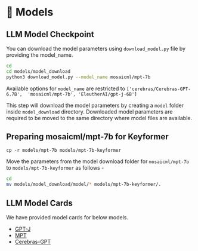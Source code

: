# 🏁 Models

## LLM Model Checkpoint
You can download the model parameters using `download_model.py` file by providing the model_name.
```bash
cd
cd models/model_download
python3 download_model.py --model_name mosaicml/mpt-7b
```

Available options for `model_name` are restricted to `['cerebras/Cerebras-GPT-6.7B', 
        'mosaicml/mpt-7b', 'EleutherAI/gpt-j-6B']`

This step will download the model parameters by creating a `model` folder inside `model_download` directory.
Downloaded model parameters are required to be moved to the same directory where model files are available.

## Preparing mosaicml/mpt-7b for Keyformer

```
cp -r models/mpt-7b models/mpt-7b-keyformer
```

Move the parameters from the model download folder for `mosaicml/mpt-7b` to
`models/mpt-7b-keyformer` as follows - 

```bash
cd
mv models/model_download/model/* models/mpt-7b-keyformer/.
```

## LLM Model Cards

We have provided model cards for below models.
- [GPT-J](https://huggingface.co/EleutherAI/gpt-j-6b)
- [MPT](https://huggingface.co/mosaicml/mpt-7b)
- [Cerebras-GPT](https://huggingface.co/cerebras/Cerebras-GPT-6.7B)
